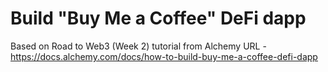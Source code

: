 # Build "Buy Me a Coffee" DeFi dapp

Based on Road to Web3 (Week 2) tutorial from Alchemy
URL - https://docs.alchemy.com/docs/how-to-build-buy-me-a-coffee-defi-dapp 
